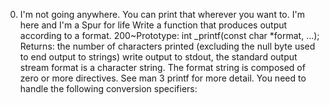 0. I'm not going anywhere. You can print that wherever you want to. I'm here and I'm a Spur for life
Write a function that produces output according to a format.
200~Prototype: int _printf(const char *format, ...);
Returns: the number of characters printed (excluding the null byte used to end output to strings)
write output to stdout, the standard output stream
format is a character string. The format string is composed of zero or more directives. See man 3 printf for more detail. You need to handle the following conversion specifiers:
